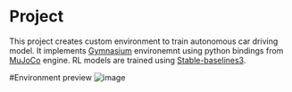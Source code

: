 # Project
This project creates custom environment to train autonomous car driving model. It implements [Gymnasium]([https://pages.github.com/](https://github.com/Farama-Foundation/Gymnasium)) environemnt using python bindings from [MuJoCo](https://github.com/google-deepmind/mujoco) engine. RL models are trained using [Stable-baselines3](https://github.com/DLR-RM/stable-baselines3).

#Environment preview
![image](https://github.com/MeWoash/rl_project/assets/54074264/100c9816-009e-4ccf-a796-b661222a0123)
